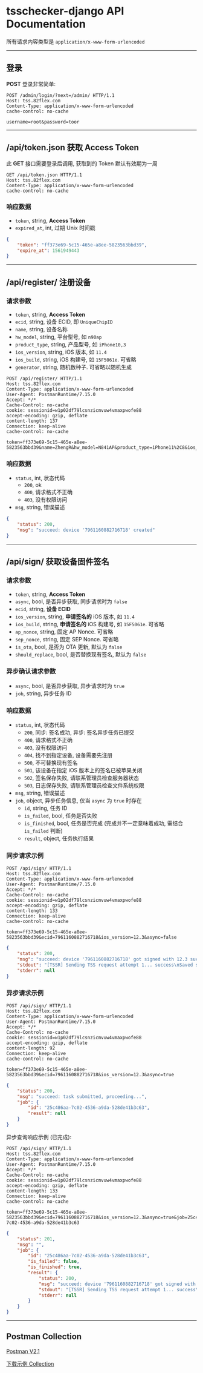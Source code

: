 # tsschecker-django API Documentation

所有请求内容类型是 `application/x-www-form-urlencoded`

----

## 登录

**POST** 登录非常简单:

```text
POST /admin/login/?next=/admin/ HTTP/1.1
Host: tss.82flex.com
Content-Type: application/x-www-form-urlencoded
cache-control: no-cache

username=root&password=toor
```

----

## /api/token.json 获取 Access Token

此 **GET** 接口需要登录后调用, 获取到的 Token 默认有效期为一周

```text
GET /api/token.json HTTP/1.1
Host: tss.82flex.com
Content-Type: application/x-www-form-urlencoded
cache-control: no-cache
```

### 响应数据

* `token`, string, **Access Token**
* `expired_at`, int, 过期 Unix 时间戳

```json
{
    "token": "ff373e69-5c15-465e-a8ee-5823563bbd39",
    "expire_at": 1561949443
}
```

----

## /api/register/ 注册设备

### 请求参数

* `token`, string, **Access Token**
* `ecid`, string, 设备 ECID, 即 `UniqueChipID`
* `name`, string, 设备名称
* `hw_model`, string, 平台型号, 如 `n90ap`
* `product_type`, string, 产品型号, 如 `iPhone10,3`
* `ios_version`, string, iOS 版本, 如 `11.4`
* `ios_build`, string, iOS 构建号, 如 `15F5061e`. 可省略
* `generator`, string, 随机数种子. 可省略以随机生成

```text
POST /api/register/ HTTP/1.1
Host: tss.82flex.com
Content-Type: application/x-www-form-urlencoded
User-Agent: PostmanRuntime/7.15.0
Accept: */*
Cache-Control: no-cache
cookie: sessionid=w1p02df79lcsnzicmvuw4vmaxpwofe88
accept-encoding: gzip, deflate
content-length: 137
Connection: keep-alive
cache-control: no-cache

token=ff373e69-5c15-465e-a8ee-5823563bbd39&name=ZhengR&hw_model=N841AP&product_type=iPhone11%2C8&ios_version=12.3.1&ecid=7961160882716718
```

### 响应数据

* `status`, int, 状态代码
    - `200`, ok
    - `400`, 请求格式不正确
    - `403`, 没有权限访问
* `msg`, string, 错误描述

```json
{
    "status": 200,
    "msg": "succeed: device '7961160882716718' created"
}
```

----

## /api/sign/ 获取设备固件签名

### 请求参数

* `token`, string, **Access Token**
* `async`, bool, 是否异步获取, 同步请求时为 `false`
* `ecid`, string, **设备 ECID**
* `ios_version`, string, **申请签名的** iOS 版本, 如 `11.4`
* `ios_build`, string, **申请签名的** iOS 构建号, 如 `15F5061e`. 可省略
* `ap_nonce`, string, 固定 AP Nonce. 可省略
* `sep_nonce`, string, 固定 SEP Nonce. 可省略
* `is_ota`, bool, 是否为 OTA 更新, 默认为 `false`
* `should_replace`, bool, 是否替换现有签名, 默认为 `false`

### 异步确认请求参数

* `async`, bool, 是否异步获取, 异步请求时为 `true`
* `job`, string, 异步任务 ID

### 响应数据

* `status`, int, 状态代码
    - `200`, 同步: 签名成功, 异步: 签名异步任务已提交
    - `400`, 请求格式不正确
    - `403`, 没有权限访问
    - `404`, 找不到指定设备, 设备需要先注册
    - `500`, 不可替换现有签名
    - `501`, 该设备在指定 iOS 版本上的签名已被苹果关闭
    - `502`, 签名保存失败, 请联系管理员检查服务器状态
    - `503`, 日志保存失败, 请联系管理员检查文件系统权限
* `msg`, string, 错误描述
* `job`, object, 异步任务信息, 仅当 `async` 为 `true` 时存在
    - `id`, string, 任务 ID
    - `is_failed`, bool, 任务是否失败
    - `is_finished`, bool, 任务是否完成 (完成并不一定意味着成功, 需结合 `is_failed` 判断)
    - `result`, object, 任务执行结果

### 同步请求示例

```text
POST /api/sign/ HTTP/1.1
Host: tss.82flex.com
Content-Type: application/x-www-form-urlencoded
User-Agent: PostmanRuntime/7.15.0
Accept: */*
Cache-Control: no-cache
cookie: sessionid=w1p02df79lcsnzicmvuw4vmaxpwofe88
accept-encoding: gzip, deflate
content-length: 133
Connection: keep-alive
cache-control: no-cache

token=ff373e69-5c15-465e-a8ee-5823563bbd39&ecid=7961160882716718&ios_version=12.3&async=false
```

```json
{
    "status": 200,
    "msg": "succeed: device '7961160882716718' got signed with 12.3 successfully",
    "stdout": "[TSSR] Sending TSS request attempt 1... success\nSaved shsh blobs!\niOS 12.3 16F156 IS signed!\n\niOS 12.3 for device iPhone11,8 IS being signed!\n",
    "stderr": null
}
```

### 异步请求示例

```text
POST /api/sign/ HTTP/1.1
Host: tss.82flex.com
Content-Type: application/x-www-form-urlencoded
User-Agent: PostmanRuntime/7.15.0
Accept: */*
Cache-Control: no-cache
cookie: sessionid=w1p02df79lcsnzicmvuw4vmaxpwofe88
accept-encoding: gzip, deflate
content-length: 92
Connection: keep-alive
cache-control: no-cache

token=ff373e69-5c15-465e-a8ee-5823563bbd39&ecid=7961160882716718&ios_version=12.3&async=true
```

```json
{
    "status": 200,
    "msg": "succeed: task submitted, proceeding...",
    "job": {
        "id": "25c486aa-7c02-4536-a9da-528de41b3c63",
        "result": null
    }
}
```

异步查询响应示例 (已完成):

```text
POST /api/sign/ HTTP/1.1
Host: tss.82flex.com
Content-Type: application/x-www-form-urlencoded
User-Agent: PostmanRuntime/7.15.0
Accept: */*
Cache-Control: no-cache
cookie: sessionid=w1p02df79lcsnzicmvuw4vmaxpwofe88
accept-encoding: gzip, deflate
content-length: 133
Connection: keep-alive
cache-control: no-cache

token=ff373e69-5c15-465e-a8ee-5823563bbd39&ecid=7961160882716718&ios_version=12.3&async=true&job=25c486aa-7c02-4536-a9da-528de41b3c63
```

```json
{
    "status": 201,
    "msg": "",
    "job": {
        "id": "25c486aa-7c02-4536-a9da-528de41b3c63",
        "is_failed": false,
        "is_finished": true,
        "result": {
            "status": 200,
            "msg": "succeed: device '7961160882716718' got signed with 12.3 successfully",
            "stdout": "[TSSR] Sending TSS request attempt 1... success\nSaved shsh blobs!\niOS 12.3 16F156 IS signed!\n\niOS 12.3 for device iPhone11,8 IS being signed!\n",
            "stderr": null
        }
    }
}
```

----

## Postman Collection

[Postman V2.1](https://www.getpostman.com/)

[下载示例 Collection][1]

[1]: /docs/resources/TssService.postman_collection.json "Download Collection"
